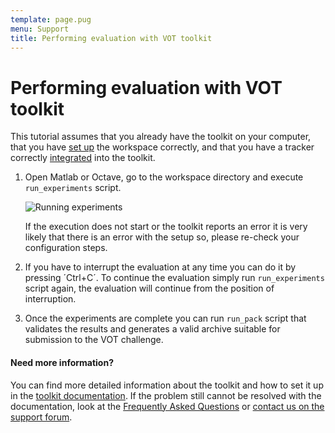 ```yaml
---
template: page.pug
menu: Support
title: Performing evaluation with VOT toolkit
---
```


# Performing evaluation with VOT toolkit

This tutorial assumes that you already have the toolkit on your computer, that you have [set up](workspace.html) the workspace correctly, and that you have a tracker correctly [integrated](integration.html) into the toolkit.

1. Open Matlab or Octave, go to the workspace directory and execute `run_experiments` script.

    <div class="screenshot"><img src="/howto/img/perfeval/31.png" alt="Running experiments"/></div>

    If the execution does not start or the toolkit reports an error it is very likely that there is an error with the setup so, please re-check your configuration steps.

2. If you have to interrupt the evaluation at any time you can do it by pressing ´Ctrl+C´. To continue the evaluation simply run `run_experiments` script again, the evaluation will continue from the position of interruption.

3. Once the experiments are complete you can run `run_pack` script that validates the results and generates a valid archive suitable for submission to the VOT challenge.

<div class="alert alert-info" role="alert">
<div class="icon-left"><i class="glyphicon glyphicon-question-sign hugeicon"></i> </div>
<h4>Need more information?</h4>

You can find more detailed information about the toolkit and how to set it up in the [toolkit documentation](http://docs.votchallenge.net). If the problem still cannot be resolved with the documentation, look at the [Frequently Asked Questions](/howto/faq.html) or <a href="https://groups.google.com/forum/?hl=en#!forum/votchallenge-help"> contact us on the support forum</a>.
</div>

